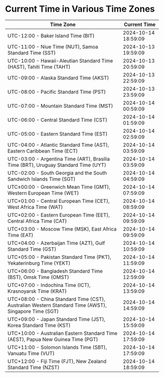 # Current Time in Various Time Zones

| Time Zone | Current Time |
|-----------|--------------|
| UTC-12:00 - Baker Island Time (BIT) | 2024-10-14 18:59:09 |
| UTC-11:00 - Niue Time (NUT), Samoa Standard Time (SST) | 2024-10-13 19:59:09 |
| UTC-10:00 - Hawaii-Aleutian Standard Time (HAST), Tahiti Time (TAHT) | 2024-10-13 20:59:09 |
| UTC-09:00 - Alaska Standard Time (AKST) | 2024-10-13 22:59:09 |
| UTC-08:00 - Pacific Standard Time (PST) | 2024-10-13 23:59:09 |
| UTC-07:00 - Mountain Standard Time (MST) | 2024-10-14 00:59:09 |
| UTC-06:00 - Central Standard Time (CST) | 2024-10-14 01:59:09 |
| UTC-05:00 - Eastern Standard Time (EST) | 2024-10-14 02:59:09 |
| UTC-04:00 - Atlantic Standard Time (AST), Eastern Caribbean Time (ECT) | 2024-10-14 03:59:09 |
| UTC-03:00 - Argentina Time (ART), Brasília Time (BRT), Uruguay Standard Time (UYT) | 2024-10-14 03:59:09 |
| UTC-02:00 - South Georgia and the South Sandwich Islands Time (SGT) | 2024-10-14 04:59:09 |
| UTC±00:00 - Greenwich Mean Time (GMT), Western European Time (WET) | 2024-10-14 07:59:09 |
| UTC+01:00 - Central European Time (CET), West Africa Time (WAT) | 2024-10-14 08:59:09 |
| UTC+02:00 - Eastern European Time (EET), Central Africa Time (CAT) | 2024-10-14 09:59:09 |
| UTC+03:00 - Moscow Time (MSK), East Africa Time (EAT) | 2024-10-14 09:59:09 |
| UTC+04:00 - Azerbaijan Time (AZT), Gulf Standard Time (GST) | 2024-10-14 10:59:09 |
| UTC+05:00 - Pakistan Standard Time (PKT), Yekaterinburg Time (YEKT) | 2024-10-14 11:59:09 |
| UTC+06:00 - Bangladesh Standard Time (BST), Omsk Time (OMST) | 2024-10-14 12:59:09 |
| UTC+07:00 - Indochina Time (ICT), Krasnoyarsk Time (KRAT) | 2024-10-14 13:59:09 |
| UTC+08:00 - China Standard Time (CST), Australian Western Standard Time (AWST), Singapore Time (SGT) | 2024-10-14 14:59:09 |
| UTC+09:00 - Japan Standard Time (JST), Korea Standard Time (KST) | 2024-10-14 15:59:09 |
| UTC+10:00 - Australian Eastern Standard Time (AEST), Papua New Guinea Time (PGT) | 2024-10-14 17:59:09 |
| UTC+11:00 - Solomon Islands Time (SBT), Vanuatu Time (VUT) | 2024-10-14 17:59:09 |
| UTC+12:00 - Fiji Time (FJT), New Zealand Standard Time (NZST) | 2024-10-14 18:59:09 |
